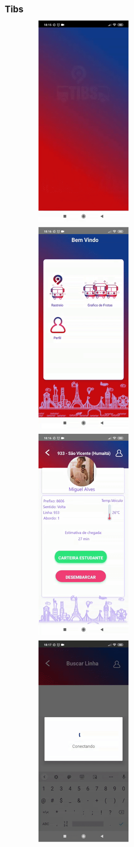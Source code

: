 # Tibs

<p align="center">
  <img width="288" height="640" src="/30.gif">
</p>
<p align="center">
  <img width="288" height="640" src="/60.gif">
</p>
<p align="center">
  <img width="288" height="640" src="/90.gif">
</p>
<p align="center">
  <img width="288" height="640" src="/120.gif">
</p>

